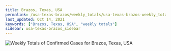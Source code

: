 ```yaml
---
title: Brazos, Texas, USA
permalink: /usa-texas-brazos/weekly_totals/usa-texas-brazos-weekly_totals.html
last_updated: Oct 14, 2021
keywords: ["Brazos, Texas, USA", "weekly totals"]
sidebar: usa-texas-brazos_sidebar
---
```


![Weekly Totals of Confirmed Cases for Brazos, Texas, USA](/covid_tracker/images/graphs/usa-texas-brazos-weekly_totals_graph.png)
